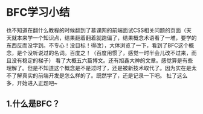 # BFC学习小结 #
也不知道在翻什么教程的时候翻到了慕课网的前端面试CSS相关问题的页面（天天就本来学一个知识点，结果翻着翻着就跑偏了，结果概念术语看了一堆，要学的东西反而没学到。不专心！没目标！得改），大体浏览了一下，看到了BFC这个概念，是个没听说过的名词。百度之！（百度用惯了，感觉一时半会儿改不过来，而且没有稳定的梯子）
看了大概五六篇博文。还有旭鑫大神的文章。感觉算是有些理解了。但是不知道这个概念是不是过时了，还是被新技术取代了。因为实在是太不了解真实的前端开发是怎么样的了。既然学了，还是记录一下吧。
扯了这么多，开始进入正题吧~

## 1.什么是BFC？ ##
